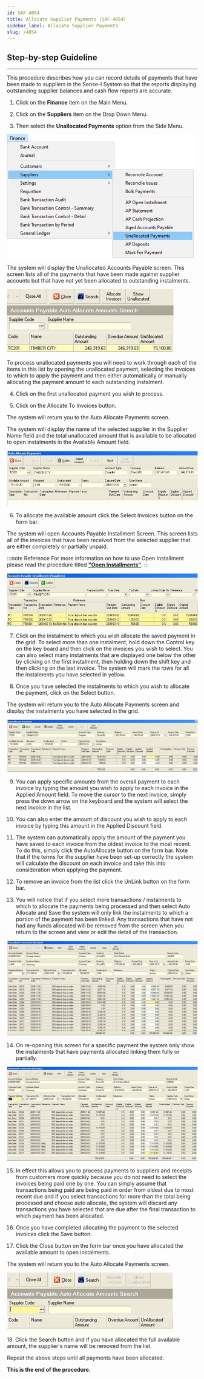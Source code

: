 ```yaml
---
id: SAF-4054
title: Allocate Supplier Payments (SAF-4054)
sidebar_label: Allocate Supplier Payments
slug: /4054
---
```


## Step-by-step Guideline
___ 

This procedure describes how you can record details of payments that
have been made to suppliers in the Sense-I System so that the reports
displaying outstanding supplier balances and cash flow reports are
accurate.  

1.  Click on the **Finance** item on the Main Menu.  

2.  Click on the **Suppliers** item on the Drop Down Menu.  

3.  Then select the **Unallocated Payments** option from the Side Menu.  

![](../static/img/docs/SAF-4054/image01.png)  


The system will display the Unallocated Accounts Payable screen. This
screen lists all of the payments that have been made against supplier
accounts but that have not yet been allocated to outstanding
instalments.  

![](../static/img/docs/SAF-4054/image3.jpg)  

To process unallocated payments you will need to work through each of
the items in this list by opening the unallocated payment, selecting
the invoices to which to apply the payment and then either
automatically or manually allocating the payment amount to each
outstanding instalment.  

4.  Click on the first unallocated payment you wish to process.  

5.  Click on the Allocate To Invoices button.  

The system will return you to the Auto Allocate Payments screen.  

The system will display the name of the selected supplier in the
Supplier Name field and the total unallocated amount that is available
to be allocated to open instalments in the Available Amount field.  

![](../static/img/docs/SAF-4054/image5.jpg)  

6.  To allocate the available amount click the Select Invoices button on
    the form bar.  

The system will open Accounts Payable Installment Screen. This screen
lists all of the invoices that have been received from the selected
supplier that are either completely or partially unpaid. 

:::note Reference
For more information on how to use Open Installment please read the
procedure titled **["Open Installments"](4050)**.
:::

![](../static/img/docs/SAF-4054/image7.jpg)  

7.  Click on the instalment to which you wish allocate the saved payment
    in the grid. To select more than one instalment, hold down the
    Control key on the key board and then click on the invoices you wish
    to select. You can also select many instalments that are displayed
    one below the other by clicking on the first instalment, then
    holding down the shift key and then clicking on the last invoice.
    The system will mark the rows for all the instalments you have
    selected in yellow.  

8.  Once you have selected the instalments to which you wish to allocate
    the payment, click on the Select button.  

The system will return you to the Auto Allocate Payments screen and
display the instalments you have selected in the grid.  

![](../static/img/docs/SAF-4054/image9.jpg)  

9.  You can apply specific amounts from the overall payment to each
    invoice by typing the amount you wish to apply to each invoice in
    the Applied Amount field. To move the cursor to the next invoice,
    simply press the down arrow on the keyboard and the system will
    select the next invoice in the list.  

10. You can also enter the amount of discount you wish to apply to each
    invoice by typing this amount in the Applied Discount field.  

11. The system can automatically apply the amount of the payment you
    have saved to each invoice from the oldest invoice to the most
    recent. To do this, simply click the AutoAllocate button on the form
    bar. Note that if the terms for the supplier have been set-up
    correctly the system will calculate the discount on each invoice and
    take this into consideration when applying the payment.  

12. To remove an invoice from the list click the UnLink button on the
    form bar.  

13. You will notice that if you select more transactions / instalments
    to which to allocate the payments being processed and then select
    Auto Allocate and Save the system will only link the instalments to
    which a portion of the payment has been linked. Any transactions
    that have not had any funds allocated will be removed from the
    screen when you return to the screen and view or edit the detail of
    the transaction.  

![](../static/img/docs/SAF-4054/image11.jpg)  

14. On re-opening this screen for a specific payment the system only
    show the instalments that have payments allocated linking them fully
    or partially.  

![](../static/img/docs/SAF-4054/image12.jpg)  

15. In effect this allows you to process payments to suppliers and
    receipts from customers more quickly because you do not need to
    select the invoices being paid one by one. You can simply assume
    that transactions being paid are being paid in order from oldest due
    to most recent due and if you select transactions for more than the
    total being processed and choose auto allocate, the system will
    discard any transactions you have selected that are due after the
    final transaction to which payment has been allocated.  

16. Once you have completed allocating the payment to the selected
    invoices click the Save button.  

17. Click the Close button on the form bar once you have allocated the
    available amount to open instalments.  

The system will return you to the Auto Allocate Payments screen.  

![](../static/img/docs/SAF-4054/image13.jpg)  
18. Click the Search button and if you have allocated the full available
    amount, the supplier's name will be removed from the list.  
	
Repeat the above steps until all payments have been allocated.  

**This is the end of the procedure.**
